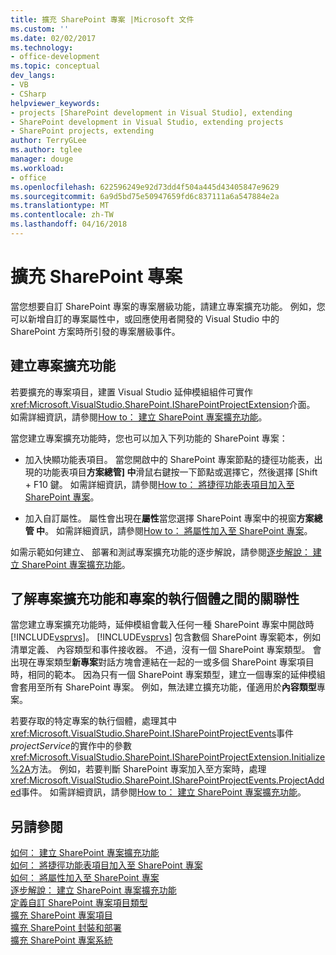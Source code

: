 ```yaml
---
title: 擴充 SharePoint 專案 |Microsoft 文件
ms.custom: ''
ms.date: 02/02/2017
ms.technology:
- office-development
ms.topic: conceptual
dev_langs:
- VB
- CSharp
helpviewer_keywords:
- projects [SharePoint development in Visual Studio], extending
- SharePoint development in Visual Studio, extending projects
- SharePoint projects, extending
author: TerryGLee
ms.author: tglee
manager: douge
ms.workload:
- office
ms.openlocfilehash: 622596249e92d73dd4f504a445d43405847e9629
ms.sourcegitcommit: 6a9d5bd75e50947659fd6c837111a6a547884e2a
ms.translationtype: MT
ms.contentlocale: zh-TW
ms.lasthandoff: 04/16/2018
---
```

# <a name="extending-sharepoint-projects"></a>擴充 SharePoint 專案
  當您想要自訂 SharePoint 專案的專案層級功能，請建立專案擴充功能。 例如，您可以新增自訂的專案屬性中，或回應使用者開發的 Visual Studio 中的 SharePoint 方案時所引發的專案層級事件。  
  
## <a name="creating-project-extensions"></a>建立專案擴充功能  
 若要擴充的專案項目，建置 Visual Studio 延伸模組組件可實作<xref:Microsoft.VisualStudio.SharePoint.ISharePointProjectExtension>介面。 如需詳細資訊，請參閱[How to： 建立 SharePoint 專案擴充功能](../sharepoint/how-to-create-a-sharepoint-project-extension.md)。  
  
 當您建立專案擴充功能時，您也可以加入下列功能的 SharePoint 專案：  
  
-   加入快顯功能表項目。 當您開啟中的 SharePoint 專案節點的捷徑功能表，出現的功能表項目**方案總管] 中**滑鼠右鍵按一下節點或選擇它，然後選擇 [Shift + F10 鍵。 如需詳細資訊，請參閱[How to： 將捷徑功能表項目加入至 SharePoint 專案](../sharepoint/how-to-add-a-shortcut-menu-item-to-sharepoint-projects.md)。  
  
-   加入自訂屬性。 屬性會出現在**屬性**當您選擇 SharePoint 專案中的視窗**方案總管 中**。 如需詳細資訊，請參閱[How to： 將屬性加入至 SharePoint 專案](../sharepoint/how-to-add-a-property-to-sharepoint-projects.md)。  
  
 如需示範如何建立、 部署和測試專案擴充功能的逐步解說，請參閱[逐步解說： 建立 SharePoint 專案擴充功能](../sharepoint/walkthrough-creating-a-sharepoint-project-extension.md)。  
  
## <a name="understanding-the-relationship-between-project-extensions-and-project-instances"></a>了解專案擴充功能和專案的執行個體之間的關聯性  
 當您建立專案擴充功能時，延伸模組會載入任何一種 SharePoint 專案中開啟時[!INCLUDE[vsprvs](../sharepoint/includes/vsprvs-md.md)]。 [!INCLUDE[vsprvs](../sharepoint/includes/vsprvs-md.md)] 包含數個 SharePoint 專案範本，例如清單定義、 內容類型和事件接收器。 不過，沒有一個 SharePoint 專案類型。 會出現在專案類型**新專案**對話方塊會連結在一起的一或多個 SharePoint 專案項目時，相同的範本。 因為只有一個 SharePoint 專案類型，建立一個專案的延伸模組會套用至所有 SharePoint 專案。 例如，無法建立擴充功能，僅適用於**內容類型**專案。  
  
 若要存取的特定專案的執行個體，處理其中<xref:Microsoft.VisualStudio.SharePoint.ISharePointProjectEvents>事件*projectService*的實作中的參數<xref:Microsoft.VisualStudio.SharePoint.ISharePointProjectExtension.Initialize%2A>方法。 例如，若要判斷 SharePoint 專案加入至方案時，處理<xref:Microsoft.VisualStudio.SharePoint.ISharePointProjectEvents.ProjectAdded>事件。 如需詳細資訊，請參閱[How to： 建立 SharePoint 專案擴充功能](../sharepoint/how-to-create-a-sharepoint-project-extension.md)。  
  
## <a name="see-also"></a>另請參閱  
 [如何： 建立 SharePoint 專案擴充功能](../sharepoint/how-to-create-a-sharepoint-project-extension.md)   
 [如何： 將捷徑功能表項目加入至 SharePoint 專案](../sharepoint/how-to-add-a-shortcut-menu-item-to-sharepoint-projects.md)   
 [如何： 將屬性加入至 SharePoint 專案](../sharepoint/how-to-add-a-property-to-sharepoint-projects.md)   
 [逐步解說： 建立 SharePoint 專案擴充功能](../sharepoint/walkthrough-creating-a-sharepoint-project-extension.md)   
 [定義自訂 SharePoint 專案項目類型](../sharepoint/defining-custom-sharepoint-project-item-types.md)   
 [擴充 SharePoint 專案項目](../sharepoint/extending-sharepoint-project-items.md)   
 [擴充 SharePoint 封裝和部署](../sharepoint/extending-sharepoint-packaging-and-deployment.md)   
 [擴充 SharePoint 專案系統](../sharepoint/extending-the-sharepoint-project-system.md)  
  
  